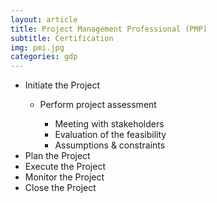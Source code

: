 ```yaml
---
layout: article
title: Project Management Professional (PMP)
subtitle: Certification
img: pmi.jpg
categories: gdp
---
```


<div class="body">
  
  <ul>
    <li>Initiate the Project</li>
    <ul>
      <li>Perform project assessment</li>
      <ul>
        <li>Meeting with stakeholders</li>
        <li>Evaluation of the feasibility</li>
        <li>Assumptions & constraints</li>
      </ul>
    </ul>
    <li>Plan the Project</li>
    <li>Execute the Project</li>
    <li>Monitor the Project</li>
    <li>Close the Project</li>
  </ul>

</div>
